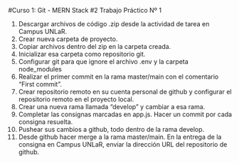 #Curso 1: Git - MERN Stack #2
Trabajo Práctico Nº 1
1. Descargar archivos de código .zip desde la actividad de tarea en Campus UNLaR.
2. Crear nueva carpeta de proyecto.
3. Copiar archivos dentro del zip en la carpeta creada.
4. Inicializar esa carpeta como repositorio git.
5. Configurar git para que ignore el archivo .env y la carpeta node_modules
6. Realizar el primer commit en la rama master/main con el comentario “First commit”.
7. Crear repositorio remoto en su cuenta personal de github y configurar el repositorio
remoto en el proyecto local.
8. Crear una nueva rama llamada “develop” y cambiar a esa rama.
9. Completar las consignas marcadas en app.js. Hacer un commit por cada consigna
resuelta.
10. Pushear sus cambios a github, todo dentro de la rama develop.
11. Desde github hacer merge a la rama master/main.
En la entrega de la consigna en Campus UNLaR, enviar la dirección URL del repositorio de
github.